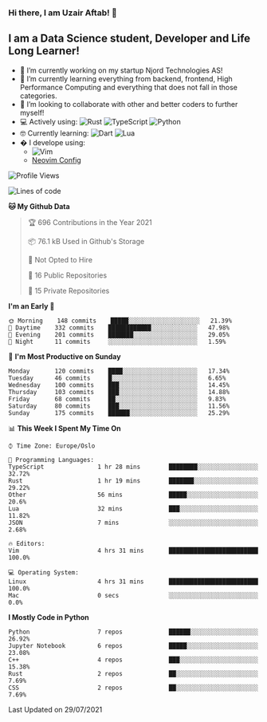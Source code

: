 ### Hi there, I am Uzair Aftab! 👋

## I am a Data Science student, Developer and Life Long Learner!
- 🔭 I’m currently working on my startup Njord Technologies AS!
- 🌱 I’m currently learning everything from backend, frontend, High Performance Computing and everything that does not fall in those categories.
- 👯 I’m looking to collaborate with other and better coders to further myself!
- 💻 Actively using: <img alt="Rust" src="https://img.shields.io/badge/rust-%23000000.svg?style=for-the-badge&logo=rust&logoColor=white"/> <img alt="TypeScript" src="https://img.shields.io/badge/typescript-%23007ACC.svg?style=for-the-badge&logo=typescript&logoColor=white"/> <img alt="Python" src="https://img.shields.io/badge/python-%2314354C.svg?style=for-the-badge&logo=python&logoColor=white"/>
- 🤓 Currently learning: <img alt="Dart" src="https://img.shields.io/badge/dart-%230175C2.svg?style=for-the-badge&logo=dart&logoColor=white"/> <img alt="Lua" src="https://img.shields.io/badge/lua-%232C2D72.svg?style=for-the-badge&logo=lua&logoColor=white"/> 
- � I develope using: 
  -  <img alt="Vim" src="https://img.shields.io/badge/VIM-%2311AB00.svg?style=for-the-badge&logo=vim&logoColor=white"/>
  -  [Neovim Config](https://github.com/ChristianChiarulli/LunarVim)
<!--START_SECTION:waka-->
![Profile Views](http://img.shields.io/badge/Profile%20Views-38-blue)

![Lines of code](https://img.shields.io/badge/From%20Hello%20World%20I%27ve%20Written-1.7%20million%20lines%20of%20code-blue)

**🐱 My Github Data** 

> 🏆 696 Contributions in the Year 2021
 > 
> 📦 76.1 kB Used in Github's Storage 
 > 
> 🚫 Not Opted to Hire
 > 
> 📜 16 Public Repositories 
 > 
> 🔑 15 Private Repositories  
 > 
**I'm an Early 🐤** 

```text
🌞 Morning    148 commits    █████░░░░░░░░░░░░░░░░░░░░   21.39% 
🌆 Daytime    332 commits    ████████████░░░░░░░░░░░░░   47.98% 
🌃 Evening    201 commits    ███████░░░░░░░░░░░░░░░░░░   29.05% 
🌙 Night      11 commits     ░░░░░░░░░░░░░░░░░░░░░░░░░   1.59%

```
📅 **I'm Most Productive on Sunday** 

```text
Monday       120 commits    ████░░░░░░░░░░░░░░░░░░░░░   17.34% 
Tuesday      46 commits     █░░░░░░░░░░░░░░░░░░░░░░░░   6.65% 
Wednesday    100 commits    ███░░░░░░░░░░░░░░░░░░░░░░   14.45% 
Thursday     103 commits    ███░░░░░░░░░░░░░░░░░░░░░░   14.88% 
Friday       68 commits     ██░░░░░░░░░░░░░░░░░░░░░░░   9.83% 
Saturday     80 commits     ███░░░░░░░░░░░░░░░░░░░░░░   11.56% 
Sunday       175 commits    ██████░░░░░░░░░░░░░░░░░░░   25.29%

```


📊 **This Week I Spent My Time On** 

```text
⌚︎ Time Zone: Europe/Oslo

💬 Programming Languages: 
TypeScript               1 hr 28 mins        ████████░░░░░░░░░░░░░░░░░   32.72% 
Rust                     1 hr 19 mins        ███████░░░░░░░░░░░░░░░░░░   29.22% 
Other                    56 mins             █████░░░░░░░░░░░░░░░░░░░░   20.6% 
Lua                      32 mins             ███░░░░░░░░░░░░░░░░░░░░░░   11.82% 
JSON                     7 mins              ░░░░░░░░░░░░░░░░░░░░░░░░░   2.68%

🔥 Editors: 
Vim                      4 hrs 31 mins       █████████████████████████   100.0%

💻 Operating System: 
Linux                    4 hrs 31 mins       █████████████████████████   100.0% 
Mac                      0 secs              ░░░░░░░░░░░░░░░░░░░░░░░░░   0.0%

```

**I Mostly Code in Python** 

```text
Python                   7 repos             ██████░░░░░░░░░░░░░░░░░░░   26.92% 
Jupyter Notebook         6 repos             █████░░░░░░░░░░░░░░░░░░░░   23.08% 
C++                      4 repos             ███░░░░░░░░░░░░░░░░░░░░░░   15.38% 
Rust                     2 repos             ██░░░░░░░░░░░░░░░░░░░░░░░   7.69% 
CSS                      2 repos             ██░░░░░░░░░░░░░░░░░░░░░░░   7.69%

```



 Last Updated on 29/07/2021
<!--END_SECTION:waka-->

